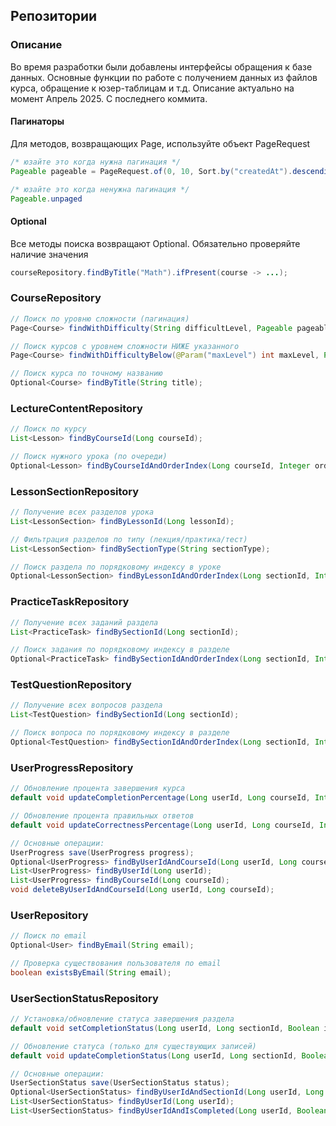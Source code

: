 ## Репозитории
### Описание
Во время разработки были добавлены интерфейсы обращения к базе данных. 
Основные функции по работе с получением данных из файлов курса, обращение к юзер-таблицам и т.д.
Описание актуально на момент Апрель 2025. С последнего коммита. 

#### Пагинаторы
Для методов, возвращающих Page<T>, используйте объект PageRequest
```java
/* юзайте это когда нужна пагинация */
Pageable pageable = PageRequest.of(0, 10, Sort.by("createdAt").descending());

/* юзайте это когда ненужна пагинация */
Pageable.unpaged
```

#### Optional
Все методы поиска возвращают Optional. Обязательно проверяйте наличие значения
```java
courseRepository.findByTitle("Math").ifPresent(course -> ...);
```
### CourseRepository 
```java
// Поиск по уровню сложности (пагинация)
Page<Course> findWithDifficulty(String difficultLevel, Pageable pageable);

// Поиск курсов с уровнем сложности НИЖЕ указанного
Page<Course> findWithDifficultyBelow(@Param("maxLevel") int maxLevel, Pageable pageable);

// Поиск курса по точному названию
Optional<Course> findByTitle(String title);
```

### LectureContentRepository
```java
// Поиск по курсу
List<Lesson> findByCourseId(Long courseId);

// Поиск нужного урока (по очереди)
Optional<Lesson> findByCourseIdAndOrderIndex(Long courseId, Integer orderIndex);
```

### LessonSectionRepository
```java
// Получение всех разделов урока
List<LessonSection> findByLessonId(Long lessonId);

// Фильтрация разделов по типу (лекция/практика/тест)
List<LessonSection> findBySectionType(String sectionType);

// Поиск раздела по порядковому индексу в уроке
Optional<LessonSection> findByLessonIdAndOrderIndex(Long sectionId, Integer orderIndex);
```

### PracticeTaskRepository
```java
// Получение всех заданий раздела
List<PracticeTask> findBySectionId(Long sectionId);

// Поиск задания по порядковому индексу в разделе
Optional<PracticeTask> findBySectionIdAndOrderIndex(Long sectionId, Integer orderIndex);
```

### TestQuestionRepository
```java
// Получение всех вопросов раздела
List<TestQuestion> findBySectionId(Long sectionId);

// Поиск вопроса по порядковому индексу в разделе
Optional<TestQuestion> findBySectionIdAndOrderIndex(Long sectionId, Integer orderIndex);
```

### UserProgressRepository
```java
// Обновление процента завершения курса
default void updateCompletionPercentage(Long userId, Long courseId, Integer completionPercentage) { ... }

// Обновление процента правильных ответов
default void updateCorrectnessPercentage(Long userId, Long courseId, Integer correctnessPercentage) { ... }

// Основные операции:
UserProgress save(UserProgress progress);
Optional<UserProgress> findByUserIdAndCourseId(Long userId, Long courseId);
List<UserProgress> findByUserId(Long userId);
List<UserProgress> findByCourseId(Long courseId);
void deleteByUserIdAndCourseId(Long userId, Long courseId);
```

### UserRepository
```java
// Поиск по email
Optional<User> findByEmail(String email);

// Проверка существования пользователя по email
boolean existsByEmail(String email);
```

### UserSectionStatusRepository
```java
// Установка/обновление статуса завершения раздела
default void setCompletionStatus(Long userId, Long sectionId, Boolean isCompleted) { ... }

// Обновление статуса (только для существующих записей)
default void updateCompletionStatus(Long userId, Long sectionId, Boolean isCompleted) { ... }

// Основные операции:
UserSectionStatus save(UserSectionStatus status);
Optional<UserSectionStatus> findByUserIdAndSectionId(Long userId, Long sectionId);
List<UserSectionStatus> findByUserId(Long userId);
List<UserSectionStatus> findByUserIdAndIsCompleted(Long userId, Boolean isCompleted);
```
